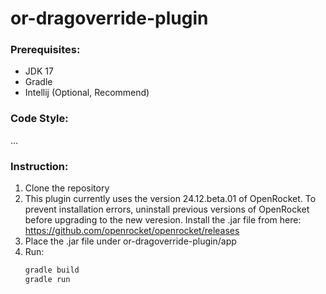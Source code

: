 # or-dragoverride-plugin

### Prerequisites:
- JDK 17
- Gradle
- Intellij (Optional, Recommend)

### Code Style:
...

### Instruction: 
1. Clone the repository
2. This plugin currently uses the version 24.12.beta.01 of OpenRocket. To prevent installation errors, uninstall previous versions of OpenRocket before upgrading to the new       veresion. Install the .jar file from here: https://github.com/openrocket/openrocket/releases
3. Place the .jar file under or-dragoverride-plugin/app
4. Run:
   ```sh
   gradle build
   gradle run

